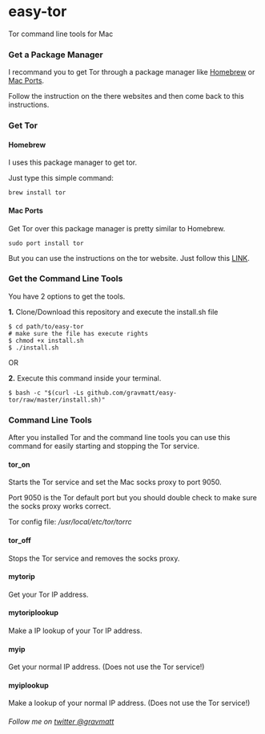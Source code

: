 # easy-tor

Tor command line tools for Mac

### Get a Package Manager

I recommand you to get Tor through a package manager like [Homebrew](http://brew.sh) or [Mac Ports](https://www.macports.org).

Follow the instruction on the there websites and then come back to this instructions.

### Get Tor

#### Homebrew

I uses this package manager to get tor.

Just type this simple command:

```
brew install tor
```

#### Mac Ports

Get Tor over this package manager is pretty similar to Homebrew.

```
sudo port install tor
```

But you can use the instructions on the tor website. Just follow this [LINK](https://www.torproject.org/docs/tor-doc-osx.html.en).

### Get the Command Line Tools

You have 2 options to get the tools.

**1.** Clone/Download this repository and execute the install.sh file

```
$ cd path/to/easy-tor
# make sure the file has execute rights
$ chmod +x install.sh
$ ./install.sh
```
OR

**2.** Execute this command inside your terminal.

```
$ bash -c "$(curl -Ls github.com/gravmatt/easy-tor/raw/master/install.sh)"
```

### Command Line Tools

After you installed Tor and the command line tools you can use this command for easily starting and stopping the Tor service.

#### tor_on

Starts the Tor service and set the Mac socks proxy to port 9050.

Port 9050 is the Tor default port but you should double check to make sure the socks proxy works correct.

Tor config file: */usr/local/etc/tor/torrc*

#### tor_off

Stops the Tor service and removes the socks proxy.

#### mytorip

Get your Tor IP address.

#### mytoriplookup

Make a IP lookup of your Tor IP address.

#### myip

Get your normal IP address. (Does not use the Tor service!)

#### myiplookup

Make a lookup of your normal IP address. (Does not use the Tor service!)

###### Follow me on [twitter @gravmatt](https://twitter.com/gravmatt)
